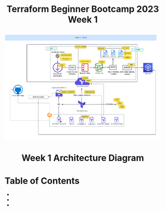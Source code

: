 # <p align=center>Terraform Beginner Bootcamp 2023 Week 1

<p align="center">
  <img src="../assets/week1.png"/>
</p>

# <p align=center>Week 1 Architecture Diagram </p>

# Table of Contents

- []()
- []()
- []()
